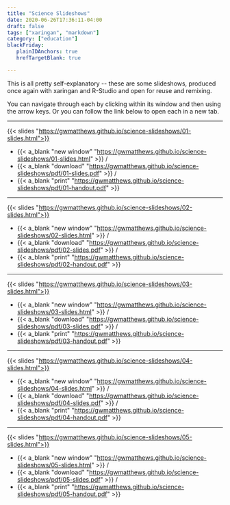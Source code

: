 ```yaml
---
title: "Science Slideshows"
date: 2020-06-26T17:36:11-04:00
draft: false
tags: ["xaringan", "markdown"]
category: ["education"]
blackFriday: 
   plainIDAnchors: true
   hrefTargetBlank: true

---
```


This is all pretty self-explanatory -- these are some slideshows, produced once again with xaringan and R-Studio and open for reuse and remixing. <!--more-->

You can navigate through each by clicking within its window and then using the arrow keys. Or you can follow the link below to open each in a new tab.

***

{{< slides "https://gwmatthews.github.io/science-slideshows/01-slides.html">}}

- {{< a_blank  "new window" "https://gwmatthews.github.io/science-slideshows/01-slides.html"  >}} /
- {{< a_blank  "download" "https://gwmatthews.github.io/science-slideshows/pdf/01-slides.pdf"  >}} /
- {{< a_blank  "print" "https://gwmatthews.github.io/science-slideshows/pdf/01-handout.pdf"  >}}


***

{{< slides "https://gwmatthews.github.io/science-slideshows/02-slides.html">}}

- {{< a_blank  "new window" "https://gwmatthews.github.io/science-slideshows/02-slides.html"  >}} /
- {{< a_blank  "download" "https://gwmatthews.github.io/science-slideshows/pdf/02-slides.pdf"  >}} /
- {{< a_blank  "print" "https://gwmatthews.github.io/science-slideshows/pdf/02-handout.pdf"  >}}

***

{{< slides "https://gwmatthews.github.io/science-slideshows/03-slides.html">}}

- {{< a_blank  "new window" "https://gwmatthews.github.io/science-slideshows/03-slides.html"  >}} /
- {{< a_blank  "download" "https://gwmatthews.github.io/science-slideshows/pdf/03-slides.pdf"  >}} /
- {{< a_blank  "print" "https://gwmatthews.github.io/science-slideshows/pdf/03-handout.pdf"  >}}

***

{{< slides "https://gwmatthews.github.io/science-slideshows/04-slides.html">}}

- {{< a_blank  "new window" "https://gwmatthews.github.io/science-slideshows/04-slides.html"  >}} /
- {{< a_blank  "download" "https://gwmatthews.github.io/science-slideshows/pdf/04-slides.pdf"  >}} /
- {{< a_blank  "print" "https://gwmatthews.github.io/science-slideshows/pdf/04-handout.pdf"  >}}


***

{{< slides "https://gwmatthews.github.io/science-slideshows/05-slides.html">}}

- {{< a_blank  "new window" "https://gwmatthews.github.io/science-slideshows/05-slides.html"  >}} /
- {{< a_blank  "download" "https://gwmatthews.github.io/science-slideshows/pdf/05-slides.pdf"  >}} /
- {{< a_blank  "print" "https://gwmatthews.github.io/science-slideshows/pdf/05-handout.pdf"  >}}

